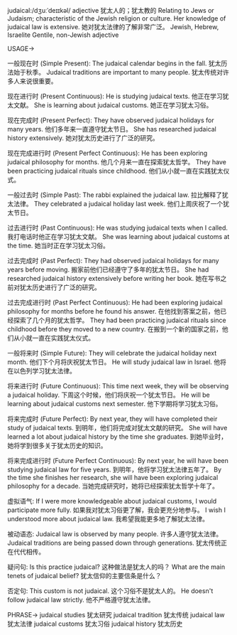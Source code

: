 judaical:/dʒuːˈdeɪɪkəl/
adjective
犹太人的；犹太教的
Relating to Jews or Judaism; characteristic of the Jewish religion or culture.
Her knowledge of judaical law is extensive. 她对犹太法律的了解非常广泛。
Jewish, Hebrew, Israelite
Gentile, non-Jewish
adjective


USAGE->

一般现在时 (Simple Present):
The judaical calendar begins in the fall. 犹太历法始于秋季。
Judaical traditions are important to many people. 犹太传统对许多人来说很重要。

现在进行时 (Present Continuous):
He is studying judaical texts. 他正在学习犹太文献。
She is learning about judaical customs. 她正在学习犹太习俗。


现在完成时 (Present Perfect):
They have observed judaical holidays for many years. 他们多年来一直遵守犹太节日。
She has researched judaical history extensively. 她对犹太历史进行了广泛的研究。


现在完成进行时 (Present Perfect Continuous):
He has been exploring judaical philosophy for months. 他几个月来一直在探索犹太哲学。
They have been practicing judaical rituals since childhood.  他们从小就一直在实践犹太仪式。


一般过去时 (Simple Past):
The rabbi explained the judaical law. 拉比解释了犹太法律。
They celebrated a judaical holiday last week.  他们上周庆祝了一个犹太节日。


过去进行时 (Past Continuous):
He was studying judaical texts when I called. 我打电话时他正在学习犹太文献。
She was learning about judaical customs at the time. 她当时正在学习犹太习俗。


过去完成时 (Past Perfect):
They had observed judaical holidays for many years before moving. 搬家前他们已经遵守了多年的犹太节日。
She had researched judaical history extensively before writing her book.  她在写书之前对犹太历史进行了广泛的研究。


过去完成进行时 (Past Perfect Continuous):
He had been exploring judaical philosophy for months before he found his answer.  在他找到答案之前，他已经探索了几个月的犹太哲学。
They had been practicing judaical rituals since childhood before they moved to a new country.  在搬到一个新的国家之前，他们从小就一直在实践犹太仪式。


一般将来时 (Simple Future):
They will celebrate the judaical holiday next month. 他们下个月将庆祝犹太节日。
He will study judaical law in Israel. 他将在以色列学习犹太法律。


将来进行时 (Future Continuous):
This time next week, they will be observing a judaical holiday. 下周这个时候，他们将庆祝一个犹太节日。
He will be learning about judaical customs next semester. 他下学期将学习犹太习俗。


将来完成时 (Future Perfect):
By next year, they will have completed their study of judaical texts. 到明年，他们将完成对犹太文献的研究。
She will have learned a lot about judaical history by the time she graduates. 到她毕业时，她将学到很多关于犹太历史的知识。


将来完成进行时 (Future Perfect Continuous):
By next year, he will have been studying judaical law for five years. 到明年，他将学习犹太法律五年了。
By the time she finishes her research, she will have been exploring judaical philosophy for a decade.  当她完成研究时，她将已经探索犹太哲学十年了。


虚拟语气:
If I were more knowledgeable about judaical customs, I would participate more fully. 如果我对犹太习俗更了解，我会更充分地参与。
I wish I understood more about judaical law. 我希望我能更多地了解犹太法律。


被动语态:
Judaical law is observed by many people. 许多人遵守犹太法律。
Judaical traditions are being passed down through generations. 犹太传统正在代代相传。


疑问句:
Is this practice judaical? 这种做法是犹太人的吗？
What are the main tenets of judaical belief? 犹太信仰的主要信条是什么？


否定句:
This custom is not judaical. 这个习俗不是犹太人的。
He doesn't follow judaical law strictly. 他不严格遵守犹太法律。



PHRASE->
judaical studies 犹太研究
judaical tradition 犹太传统
judaical law 犹太法律
judaical customs 犹太习俗
judaical history 犹太历史
